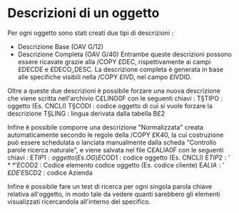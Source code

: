 # Descrizioni di un oggetto

Per ogni oggetto sono stati creati due tipi di descrizioni : 
- Descrizione Base  (OAV G/12)
- Descrizione Completa (OAV G/40)
Entrambe queste descrizioni possono essere ricavate grazie alla /COPY £DEC, rispettivamente ai campi £DECDE e £DECO_DESC.
La descrizione completa è generata in base alle specifiche visibili nella /COPY £IVD, nel campo
£IVDID.

Oltre a queste due descrizioni è possibile forzare una nuova descrizione che viene scritta nell'archivio C£LING0F con le seguenti chiavi : 
T§TIPO :  oggetto (Es. CNCLI)
T§CODI :  codice oggetto di cui si vuole forzare la descrizione
T§LING :  lingua derivata dalla tabella B£2

Infine è possibile comporre una descrizione "Normalizzata" creata automaticamente secondo le regole della /COPY £K40, la cui costruzione può essere schedulata o lanciata manualmente dalla scheda "Controllo parole ricerca naturale", e viene salvata nel file C£ALIA0F con le seguenti chiavi : 
E$TIP1 :  oggetto (Es. OG)
E$COD1 :  codice oggetto (Es. CNCLI)
E$TIP2 :  '**'
E$COD2 :  Codice elemento codice oggetto (Es. codice cliente)
E$ALIA :  '£DE'
E$SCD2 :  codice Azienda

Infine è possibile fare un test di ricerca per ogni singola parola chiave relativa all'oggetto, in modo tale da vedere quanti sarebbero gli elementi visualizzati ricercandola all'interno del
specifico.

